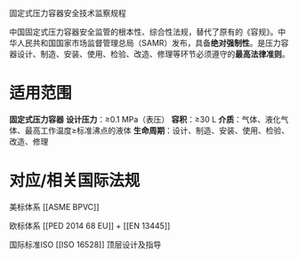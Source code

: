 固定式压力容器安全技术监察规程

中国​​固定式压力容器安全监管的根本性、综合性法规​​，替代了原有的《容规》。中华人民共和国国家市场监督管理总局（SAMR）发布，具备**绝对强制性​**​。是压力容器设计、制造、安装、使用、检验、改造、修理等环节必须遵守的​**​最高法律准则​**​。

# 适用范围

​**​固定式压力容器​**
**设计压力​**​：≥0.1 MPa（表压）
**容积​**​：≥30 L
**介质​**​：气体、液化气体、最高工作温度≥标准沸点的液体
**生命周期​**​：设计、制造、安装、使用、检验、改造、修理


# 对应/相关国际法规

美标体系
[[ASME BPVC]]

欧标体系
[[PED 2014 68 EU]] + [[EN 13445]]

国际标准ISO
[[ISO 16528]] 顶层设计及指导